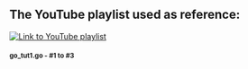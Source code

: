 ## The YouTube playlist used as reference:

[![Link to YouTube playlist](https://img.youtube.com/vi/75lJDVT1h0s/0.jpg)](https://www.youtube.com/playlist?list=PLzMcBGfZo4)

#### <sup>go_tut1.go - #1 to #3</sup>
